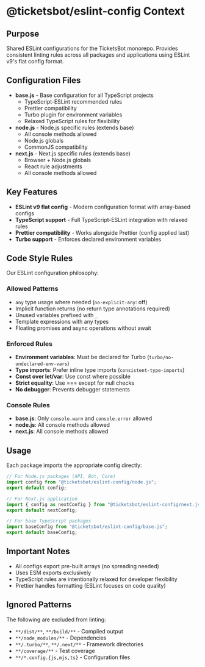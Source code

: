 # @ticketsbot/eslint-config Context

## Purpose

Shared ESLint configurations for the TicketsBot monorepo. Provides consistent linting rules across all packages and applications using ESLint v9's flat config format.

## Configuration Files

- **base.js** - Base configuration for all TypeScript projects
  - TypeScript-ESLint recommended rules
  - Prettier compatibility
  - Turbo plugin for environment variables
  - Relaxed TypeScript rules for flexibility
- **node.js** - Node.js specific rules (extends base)
  - All console methods allowed
  - Node.js globals
  - CommonJS compatibility
- **next.js** - Next.js specific rules (extends base)
  - Browser + Node.js globals
  - React rule adjustments
  - All console methods allowed

## Key Features

- **ESLint v9 flat config** - Modern configuration format with array-based configs
- **TypeScript support** - Full TypeScript-ESLint integration with relaxed rules
- **Prettier compatibility** - Works alongside Prettier (config applied last)
- **Turbo support** - Enforces declared environment variables

## Code Style Rules

Our ESLint configuration philosophy:

### Allowed Patterns

- `any` type usage where needed (`no-explicit-any`: off)
- Implicit function returns (no return type annotations required)
- Unused variables prefixed with `_`
- Template expressions with any types
- Floating promises and async operations without await

### Enforced Rules

- **Environment variables**: Must be declared for Turbo (`turbo/no-undeclared-env-vars`)
- **Type imports**: Prefer inline type imports (`consistent-type-imports`)
- **Const over let/var**: Use const where possible
- **Strict equality**: Use === except for null checks
- **No debugger**: Prevents debugger statements

### Console Rules

- **base.js**: Only `console.warn` and `console.error` allowed
- **node.js**: All console methods allowed
- **next.js**: All console methods allowed

## Usage

Each package imports the appropriate config directly:

```javascript
// For Node.js packages (API, Bot, Core)
import config from "@ticketsbot/eslint-config/node.js";
export default config;

// For Next.js application
import { config as nextConfig } from "@ticketsbot/eslint-config/next.js";
export default nextConfig;

// For base TypeScript packages
import baseConfig from "@ticketsbot/eslint-config/base.js";
export default baseConfig;
```

## Important Notes

- All configs export pre-built arrays (no spreading needed)
- Uses ESM exports exclusively
- TypeScript rules are intentionally relaxed for developer flexibility
- Prettier handles formatting (ESLint focuses on code quality)

## Ignored Patterns

The following are excluded from linting:

- `**/dist/**`, `**/build/**` - Compiled output
- `**/node_modules/**` - Dependencies
- `**/.turbo/**`, `**/.next/**` - Framework directories
- `**/coverage/**` - Test coverage
- `**/*.config.{js,mjs,ts}` - Configuration files
